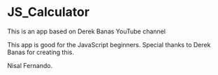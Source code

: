# JS_Calculator
This is an app based on Derek Banas YouTube channel

This app is good for the JavaScript beginners.
Special thanks to Derek Banas for creating this.

Nisal Fernando.
